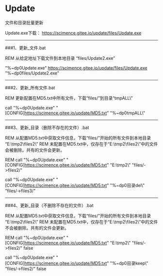 ﻿# Update
文件和目录批量更新

Update.exe下载：
https://scimence.gitee.io/update/files/Update.exe

-----------------------------

###1、更新_文件.bat

REM 从给定地址下载文件到本地目录 “files/Update2.exe”

"%~dp0Update.exe" https://scimence.gitee.io/update/files/Update.exe "%~dp0files/Update2.exe"

-----------------------------

###2、更新_所有文件.bat

REM 更新配置在MD5.txt中所有文件，下载“files/”到目录“tmpALL\”

call "%~dp0Update.exe" "[CONFIG]https://scimence.gitee.io/update/MD5.txt" "%~dp0tmpALL\\"

-----------------------------

###3、更新_目录（删除不存在的文件）.bat

REM 从配置MD5.txt中获取文件信息，下载“files/”开始的所有文件到本地目录 “E:\tmp2\files2\”
REM 未配置在MD5.txt中，仅存在于“E:\tmp2\files2\”中的文件会被删除。共有的文件会更新。

REM call "%~dp0Update.exe"  "[CONFIG]https://scimence.gitee.io/update/MD5.txt"  "E:\tmp2\\"   "files/->files2/"

call "%~dp0Update.exe"  "[CONFIG]https://scimence.gitee.io/update/MD5.txt"  "%~dp0目录del\\"   "files/->files3/"

-----------------------------

###4、更新_目录（不删除不存在的文件）.bat

REM 从配置MD5.txt中获取文件信息，下载“files/”开始的所有文件到本地目录 “E:\tmp2\files2\”
REM 未配置在MD5.txt中，仅存在于“E:\tmp2\files2\”中的文件不会被删除。共有的文件会更新。

REM call "%~dp0Update.exe"  "[CONFIG]https://scimence.gitee.io/update/MD5.txt"  "E:\tmp2\\" "files/->files2/" false

call "%~dp0Update.exe"  "[CONFIG]https://scimence.gitee.io/update/MD5.txt"  "%~dp0目录keep\\" "files/->files2/" false
